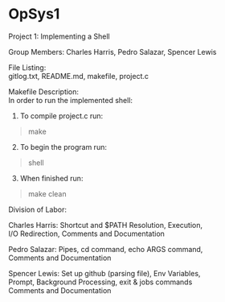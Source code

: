 # OpSys1
Project 1: Implementing a Shell

Group Members: Charles Harris, Pedro Salazar, Spencer Lewis

File Listing:<br/>
gitlog.txt, README.md, makefile,  project.c

Makefile Description:<br/>
In order to run the implemented shell:<br/>
  1) To compile project.c run:
  > make
  2) To begin the program run:
  > shell
  3) When finished run:
  > make clean

Division of Labor:<br/>

  Charles Harris: Shortcut and $PATH Resolution, Execution,<br/>
  I/O Redirection, Comments and Documentation<br/>
  
  Pedro Salazar: Pipes, cd command, echo ARGS command,<br/>
  Comments and Documentation<br/>
  
  Spencer Lewis: Set up github (parsing file), Env Variables,<br/>
  Prompt, Background Processing, exit & jobs commands<br/>
  Comments and Documentation<br/>
